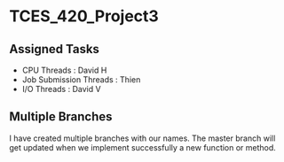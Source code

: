 # TCES_420_Project3

## Assigned Tasks
* CPU Threads : David H
* Job Submission Threads : Thien
* I/O Threads : David V

## Multiple Branches
I have created multiple branches with our names. 
The master branch will get updated when we implement successfully a new function or method.
